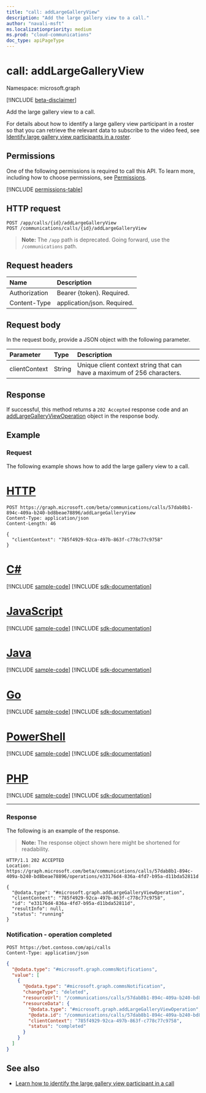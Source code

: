 ```yaml
---
title: "call: addLargeGalleryView"
description: "Add the large gallery view to a call."
author: "navali-msft"
ms.localizationpriority: medium
ms.prod: "cloud-communications"
doc_type: apiPageType
---
```


# call: addLargeGalleryView

Namespace: microsoft.graph

[!INCLUDE [beta-disclaimer](../../includes/beta-disclaimer.md)]

Add the large gallery view to a call. 

For details about how to identify a large gallery view participant in a roster so that you can retrieve the relevant data to subscribe to the video feed, see [Identify large gallery view participants in a roster](/graph/cloud-communications-identifylargegalleryview).

## Permissions
One of the following permissions is required to call this API. To learn more, including how to choose permissions, see [Permissions](/graph/permissions-reference).

<!-- { "blockType": "permissions", "name": "call_addlargegalleryview" } -->
[!INCLUDE [permissions-table](../includes/permissions/call-addlargegalleryview-permissions.md)]

## HTTP request
<!-- { "blockType": "ignored" } -->
```http
POST /app/calls/{id}/addLargeGalleryView
POST /communications/calls/{id}/addLargeGalleryView
```

> **Note:** The `/app` path is deprecated. Going forward, use the `/communications` path.

## Request headers
| Name          | Description                |
|:--------------|:---------------------------|
| Authorization | Bearer {token}. Required.  |
| Content-Type  | application/json. Required.|

## Request body
In the request body, provide a JSON object with the following parameter.

| Parameter      | Type    | Description |
|:---------------|:--------|:------------|
| clientContext  | String  | Unique client context string that can have a maximum of 256 characters. |

## Response
If successful, this method returns a `202 Accepted` response code and an [addLargeGalleryViewOperation](../resources/addlargegalleryviewoperation.md) object in the response body.

## Example

### Request

The following example shows how to add the large gallery view to a call.


# [HTTP](#tab/http)
<!-- {
  "blockType": "request",
  "name": "addLargeGalleryView-1"
}-->
```http
POST https://graph.microsoft.com/beta/communications/calls/57dab8b1-894c-409a-b240-bd8beae78896/addLargeGalleryView
Content-Type: application/json
Content-Length: 46

{
  "clientContext": "785f4929-92ca-497b-863f-c778c77c9758"
}
```

# [C#](#tab/csharp)
[!INCLUDE [sample-code](../includes/snippets/csharp/addlargegalleryview-1-csharp-snippets.md)]
[!INCLUDE [sdk-documentation](../includes/snippets/snippets-sdk-documentation-link.md)]

# [JavaScript](#tab/javascript)
[!INCLUDE [sample-code](../includes/snippets/javascript/addlargegalleryview-1-javascript-snippets.md)]
[!INCLUDE [sdk-documentation](../includes/snippets/snippets-sdk-documentation-link.md)]

# [Java](#tab/java)
[!INCLUDE [sample-code](../includes/snippets/java/addlargegalleryview-1-java-snippets.md)]
[!INCLUDE [sdk-documentation](../includes/snippets/snippets-sdk-documentation-link.md)]

# [Go](#tab/go)
[!INCLUDE [sample-code](../includes/snippets/go/addlargegalleryview-1-go-snippets.md)]
[!INCLUDE [sdk-documentation](../includes/snippets/snippets-sdk-documentation-link.md)]

# [PowerShell](#tab/powershell)
[!INCLUDE [sample-code](../includes/snippets/powershell/addlargegalleryview-1-powershell-snippets.md)]
[!INCLUDE [sdk-documentation](../includes/snippets/snippets-sdk-documentation-link.md)]

# [PHP](#tab/php)
[!INCLUDE [sample-code](../includes/snippets/php/addlargegalleryview-1-php-snippets.md)]
[!INCLUDE [sdk-documentation](../includes/snippets/snippets-sdk-documentation-link.md)]

---

### Response

The following is an example of the response.

> **Note:** The response object shown here might be shortened for readability.

<!-- {
  "blockType": "response",
  "name": "addLargeGalleryView-1",
  "truncated": true,
  "@odata.type": "microsoft.graph.addLargeGalleryViewOperation"
} -->
```http
HTTP/1.1 202 ACCEPTED
Location: https://graph.microsoft.com/beta/communications/calls/57dab8b1-894c-409a-b240-bd8beae78896/operations/e33176d4-836a-4fd7-b95a-d11bda52811d

{
  "@odata.type": "#microsoft.graph.addLargeGalleryViewOperation",
  "clientContext": "785f4929-92ca-497b-863f-c778c77c9758",
  "id": "e33176d4-836a-4fd7-b95a-d11bda52811d",
  "resultInfo": null,
  "status": "running"
}
```

### Notification - operation completed

```http
POST https://bot.contoso.com/api/calls
Content-Type: application/json
```

<!-- {
  "blockType": "example",
  "@odata.type": "microsoft.graph.commsNotifications"
}-->
```json
{
  "@odata.type": "#microsoft.graph.commsNotifications",
  "value": [
    {
      "@odata.type": "#microsoft.graph.commsNotification",
      "changeType": "deleted",
      "resourceUrl": "/communications/calls/57dab8b1-894c-409a-b240-bd8beae78896/operations/e33176d4-836a-4fd7-b95a-d11bda52811d",
      "resourceData": {
        "@odata.type": "#microsoft.graph.addLargeGalleryViewOperation",
        "@odata.id": "/communications/calls/57dab8b1-894c-409a-b240-bd8beae78896/operations/e33176d4-836a-4fd7-b95a-d11bda52811d",
        "clientContext": "785f4929-92ca-497b-863f-c778c77c9758",
        "status": "completed"
      }
    }
  ]
}
```

## See also

- [Learn how to identify the large gallery view participant in a call](/graph/cloud-communications-identifylargegalleryview)

<!-- uuid: 8fcb5dbc-d5aa-4681-8e31-b001d5168d79
2015-10-25 14:57:30 UTC -->
<!--
{
  "type": "#page.annotation",
  "description": "call: addLargeGalleryView",
  "keywords": "",
  "section": "documentation",
  "tocPath": "",
  "suppressions": [
  ]
}
-->
